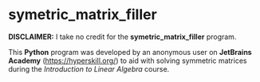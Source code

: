 # symetric_matrix_filler

**DISCLAIMER:** I take no credit for the **symetric_matrix_filler** program.

This **Python** program was developed by an anonymous user on **JetBrains Academy** (https://hyperskill.org/) to aid with solving symmetric matrices during the *Introduction to Linear Algebra* course.

